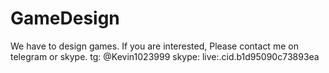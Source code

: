 # GameDesign
We have to design games.
If you are interested, Please contact me on telegram or skype.
tg: @Kevin1023999
skype: live:.cid.b1d95090c73893ea

